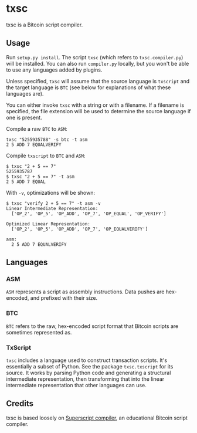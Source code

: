 # txsc

txsc is a Bitcoin script compiler.

## Usage

Run `setup.py install`. The script `txsc` (which refers to `txsc.compiler.py`) will be installed.
You can also run `compiler.py` locally, but you won't be able to use any languages added by plugins.

Unless specified, `txsc` will assume that the source language is `txscript` and the target
language is `BTC` (see below for explanations of what these languages are).

You can either invoke `txsc` with a string or with a filename. If a filename is specified, the file
extension will be used to determine the source language if one is present.

Compile a raw `BTC` to `ASM`:

```
txsc "5255935788" -s btc -t asm
2 5 ADD 7 EQUALVERIFY
```

Compile `txscript` to `BTC` and `ASM`:

```
$ txsc "2 + 5 == 7"
5255935787
$ txsc "2 + 5 == 7" -t asm
2 5 ADD 7 EQUAL
```

With `-v`, optimizations will be shown:

```
$ txsc "verify 2 + 5 == 7" -t asm -v
Linear Intermediate Representation:
  ['OP_2', 'OP_5', 'OP_ADD', 'OP_7', 'OP_EQUAL', 'OP_VERIFY']

Optimized Linear Representation:
  ['OP_2', 'OP_5', 'OP_ADD', 'OP_7', 'OP_EQUALVERIFY']

asm:
  2 5 ADD 7 EQUALVERIFY
```

## Languages

### ASM

`ASM` represents a script as assembly instructions. Data pushes are hex-encoded, and prefixed with
their size.

### BTC

`BTC` refers to the raw, hex-encoded script format that Bitcoin scripts are sometimes represented as.

### TxScript

`txsc` includes a language used to construct transaction scripts. It's essentially a subset of Python.
See the package `txsc.txscript` for its source. It works by parsing Python code and generating a
structural intermediate representation, then transforming that into the linear intermediate representation
that other languages can use.

## Credits

txsc is based loosely on [Superscript compiler](https://github.com/curiosity-driven/bitcoin-contracts-compiler), an educational Bitcoin script compiler.
